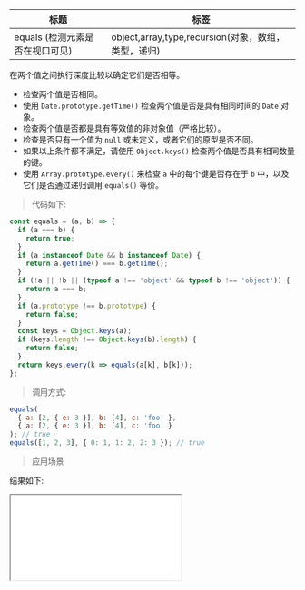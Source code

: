 | 标题                            | 标签                                                |
| ------------------------------- | --------------------------------------------------- |
| equals (检测元素是否在视口可见) | object,array,type,recursion(对象，数组，类型，递归) |

在两个值之间执行深度比较以确定它们是否相等。

- 检查两个值是否相同。
- 使用 `Date.prototype.getTime()` 检查两个值是否是具有相同时间的 `Date` 对象。
- 检查两个值是否都是具有等效值的非对象值（严格比较）。
- 检查是否只有一个值为 `null` 或未定义，或者它们的原型是否不同。
- 如果以上条件都不满足，请使用 `Object.keys()` 检查两个值是否具有相同数量的键。
- 使用 `Array.prototype.every()` 来检查 `a` 中的每个键是否存在于 `b` 中，以及它们是否通过递归调用 `equals()` 等价。

> 代码如下:

```js
const equals = (a, b) => {
  if (a === b) {
    return true;
  }
  if (a instanceof Date && b instanceof Date) {
    return a.getTime() === b.getTime();
  }
  if (!a || !b || (typeof a !== 'object' && typeof b !== 'object')) {
    return a === b;
  }
  if (a.prototype !== b.prototype) {
    return false;
  }
  const keys = Object.keys(a);
  if (keys.length !== Object.keys(b).length) {
    return false;
  }
  return keys.every(k => equals(a[k], b[k]));
};
```

> 调用方式:

```js
equals(
  { a: [2, { e: 3 }], b: [4], c: 'foo' },
  { a: [2, { e: 3 }], b: [4], c: 'foo' }
); // true
equals([1, 2, 3], { 0: 1, 1: 2, 2: 3 }); // true
```

> 应用场景

<div class="code-editor" data-url="codes/javascript/html/equals.html" data-language="html"></div>

结果如下:

<iframe src="codes/javascript/html/equals.html"></iframe>
